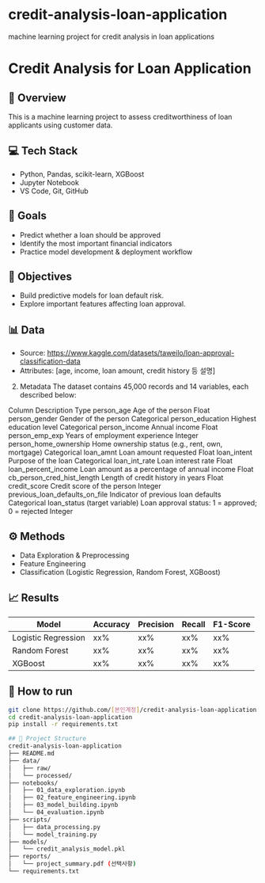# credit-analysis-loan-application

machine learning project for credit analysis in loan applications

# Credit Analysis for Loan Application

## 📌 Overview

This is a machine learning project to assess creditworthiness of loan applicants using customer data.

## 💻 Tech Stack

- Python, Pandas, scikit-learn, XGBoost
- Jupyter Notebook
- VS Code, Git, GitHub

## 🧠 Goals

- Predict whether a loan should be approved
- Identify the most important financial indicators
- Practice model development & deployment workflow

## 🎯 Objectives

- Build predictive models for loan default risk.
- Explore important features affecting loan approval.

## 📊 Data

- Source: https://www.kaggle.com/datasets/taweilo/loan-approval-classification-data
- Attributes: [age, income, loan amount, credit history 등 설명]

2. Metadata
   The dataset contains 45,000 records and 14 variables, each described below:

Column Description Type
person_age Age of the person Float
person_gender Gender of the person Categorical
person_education Highest education level Categorical
person_income Annual income Float
person_emp_exp Years of employment experience Integer
person_home_ownership Home ownership status (e.g., rent, own, mortgage) Categorical
loan_amnt Loan amount requested Float
loan_intent Purpose of the loan Categorical
loan_int_rate Loan interest rate Float
loan_percent_income Loan amount as a percentage of annual income Float
cb_person_cred_hist_length Length of credit history in years Float
credit_score Credit score of the person Integer
previous_loan_defaults_on_file Indicator of previous loan defaults Categorical
loan_status (target variable) Loan approval status: 1 = approved; 0 = rejected Integer

## ⚙️ Methods

- Data Exploration & Preprocessing
- Feature Engineering
- Classification (Logistic Regression, Random Forest, XGBoost)

## 📈 Results

| Model               | Accuracy | Precision | Recall | F1-Score |
| ------------------- | -------- | --------- | ------ | -------- |
| Logistic Regression | xx%      | xx%       | xx%    | xx%      |
| Random Forest       | xx%      | xx%       | xx%    | xx%      |
| XGBoost             | xx%      | xx%       | xx%    | xx%      |

## 🚀 How to run

```bash
git clone https://github.com/[본인계정]/credit-analysis-loan-application.git
cd credit-analysis-loan-application
pip install -r requirements.txt

## 📁 Project Structure
credit-analysis-loan-application
├── README.md
├── data/
│   ├── raw/
│   └── processed/
├── notebooks/
│   ├── 01_data_exploration.ipynb
│   ├── 02_feature_engineering.ipynb
│   ├── 03_model_building.ipynb
│   └── 04_evaluation.ipynb
├── scripts/
│   ├── data_processing.py
│   └── model_training.py
├── models/
│   └── credit_analysis_model.pkl
├── reports/
│   └── project_summary.pdf (선택사항)
└── requirements.txt
```
